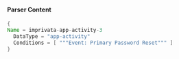 #### Parser Content
```Java
{
Name = imprivata-app-activity-3
  DataType = "app-activity"
  Conditions = [ """Event: Primary Password Reset""" ]
}
```